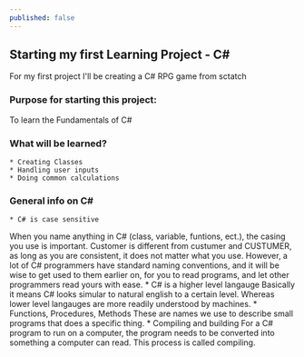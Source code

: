 ```yaml
---
published: false
---
```

## Starting my first Learning Project - C# #
For my first project I'll be creating a C# RPG game from sctatch

### Purpose for starting this project:
To learn the Fundamentals of C#

### What will be learned?
	* Creating Classes
    * Handling user inputs
    * Doing common calculations

### General info on C# #
	* C# is case sensitive
When you name anything in C# (class, variable, funtions, ect.), the casing you use is important. Customer is different from custumer and CUSTUMER, as long as you are consistent, it does not matter what you use. However, a lot of C# programmers have standard naming conventions, and it will be wise to get used to them earlier on, for you to read programs, and let other programmers read yours with ease.
    * C# is a higher level langauge
Basically it means C# looks simular to natural english to a certain level. Whereas lower level langauges are more readily understood by machines. 
    * Functions, Procedures, Methods
These are names we use to describe small programs that does a specific thing.
    * Compiling and building
For a C# program to run on a computer, the program needs to be converted into something a computer can read. This process is called compiling.

